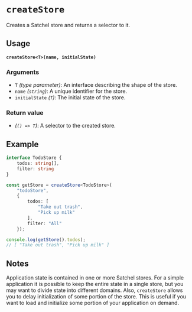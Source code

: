 # `createStore`

Creates a Satchel store and returns a selector to it.

## Usage

**`createStore<T>(name, initialState)`**

### Arguments

* `T` *(type parameter)*: An interface describing the shape of the store.
* `name` *(`string`)*: A unique identifier for the store.
* `initialState` *(`T`)*: The initial state of the store.

### Return value

* *(`() => T`)*: A selector to the created store.

## Example

```typescript
interface TodoStore {
    todos: string[],
    filter: string
}

const getStore = createStore<TodoStore>(
    "todoStore",
    {
        todos: [
            "Take out trash",
            "Pick up milk"
        ],
        filter: "All"
    });

console.log(getStore().todos);
// [ "Take out trash", "Pick up milk" ]
```

## Notes

Application state is contained in one or more Satchel stores.
For a simple application it is possible to keep the entire state in a single store, but you may want to divide state into different domains.
Also, `createStore` allows you to delay initialization of some portion of the store.
This is useful if you want to load and initialize some portion of your application on demand.
